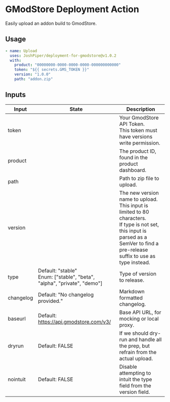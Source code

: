 # GModStore Deployment Action

Easily upload an addon build to GmodStore.

## Usage
```yml
- name: Upload
  uses: JoshPiper/deployment-for-gmodstore@v1.0.2
  with:
    product: "00000000-0000-0000-0000-000000000000"
    token: "${{ secrets.GMS_TOKEN }}"
    version: "1.0.0"
    path: "addon.zip"
```

## Inputs

| Input     | State                                                                     | Description                                                                                                                                                                             |
|-----------|---------------------------------------------------------------------------|-----------------------------------------------------------------------------------------------------------------------------------------------------------------------------------------|
| token     |                                                                           | Your GmodStore API Token.<br>This token must have versions write permission.                                                                                                            |
| product   |                                                                           | The product ID, found in the product dashboard.                                                                                                                                         |
| path      |                                                                           | Path to zip file to upload.                                                                                                                                                             |
| version   |                                                                           | The new version name to upload.<br>This input is limited to 80 characters.<br>If type is not set, this input is parsed as a SemVer to find a pre-release suffix to use as type instead. |
| type      | Default: "stable"<br>Enum: ["stable", "beta", "alpha", "private", "demo"] | Type of version to release.                                                                                                                                                             |
| changelog | Default: "No changelog provided."                                         | Markdown formatted changelog.                                                                                                                                                           |
| baseurl   | Default: https://api.gmodstore.com/v3/                                    | Base API URL, for mocking or local proxy.                                                                                                                                               |
| dryrun    | Default: FALSE                                                            | If we should dry-run and handle all the prep, but refrain from the actual upload.                                                                                                       |
| nointuit  | Default: FALSE                                                            | Disable attempting to intuit the type field from the version field.                                                                                                                     |
